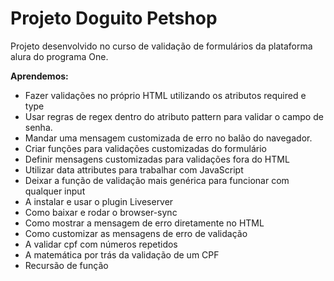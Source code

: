 # Projeto Doguito Petshop

Projeto desenvolvido no curso de validação de formulários da plataforma alura do programa One.

**Aprendemos:**

   - Fazer validações no próprio HTML utilizando os atributos required e type
   - Usar regras de regex dentro do atributo pattern para validar o campo de senha.
   - Mandar uma mensagem customizada de erro no balão do navegador.
   - Criar funções para validações customizadas do formulário
   - Definir mensagens customizadas para validações fora do HTML
   - Utilizar data attributes para trabalhar com JavaScript
   - Deixar a função de validação mais genérica para funcionar com qualquer input
   - A instalar e usar o plugin Liveserver
   - Como baixar e rodar o browser-sync
   - Como mostrar a mensagem de erro diretamente no HTML
   - Como customizar as mensagens de erro de validação
   - A validar cpf com números repetidos
   - A matemática por trás da validação de um CPF
   - Recursão de função